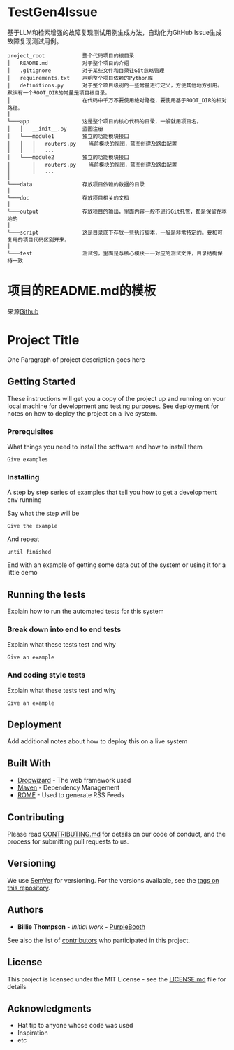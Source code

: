 # TestGen4Issue
基于LLM和检索增强的故障复现测试用例生成方法，自动化为GitHub Issue生成故障复现测试用例。

```
project_root            整个代码项目的根目录
│   README.md           对于整个项目的介绍
│   .gitignore          对于某些文件和目录让Git忽略管理
│   requirements.txt    声明整个项目依赖的Python库
│   definitions.py      对于整个项目级别的一些常量进行定义，方便其他地方引用。默认有一个ROOT_DIR的常量是项目根目录。
│                       在代码中千万不要使用绝对路径，要使用基于ROOT_DIR的相对路径。
|
└───app                 这是整个项目的核心代码的目录，一般就用项目名。
│   │   __init__.py     蓝图注册
│   └───module1         独立的功能模块接口
│   │   │   routers.py    当前模块的视图，蓝图创建及路由配置
│   │   │   ...
│   └───module2         独立的功能模块接口
│       │   routers.py    当前模块的视图，蓝图创建及路由配置
│       │   ...
│
└───data                存放项目依赖的数据的目录
│
└───doc                 存放项目相关的文档
│
└───output              存放项目的输出，里面内容一般不进行Git托管，都是保留在本地的
│
└───script              这是目录底下存放一些执行脚本，一般是非常特定的。要和可复用的项目代码区别开来。
│
└───test                测试包，里面是与核心模块一一对应的测试文件，目录结构保持一致
```

# 项目的README.md的模板
来源[Github](https://gist.github.com/PurpleBooth/109311bb0361f32d87a2)

# Project Title

One Paragraph of project description goes here

## Getting Started

These instructions will get you a copy of the project up and running on your local machine for development and testing purposes. See deployment for notes on how to deploy the project on a live system.

### Prerequisites

What things you need to install the software and how to install them

```
Give examples
```

### Installing

A step by step series of examples that tell you how to get a development env running

Say what the step will be

```
Give the example
```

And repeat

```
until finished
```

End with an example of getting some data out of the system or using it for a little demo

## Running the tests

Explain how to run the automated tests for this system

### Break down into end to end tests

Explain what these tests test and why

```
Give an example
```

### And coding style tests

Explain what these tests test and why

```
Give an example
```

## Deployment

Add additional notes about how to deploy this on a live system

## Built With

* [Dropwizard](http://www.dropwizard.io/1.0.2/docs/) - The web framework used
* [Maven](https://maven.apache.org/) - Dependency Management
* [ROME](https://rometools.github.io/rome/) - Used to generate RSS Feeds

## Contributing

Please read [CONTRIBUTING.md](https://gist.github.com/PurpleBooth/b24679402957c63ec426) for details on our code of conduct, and the process for submitting pull requests to us.

## Versioning

We use [SemVer](http://semver.org/) for versioning. For the versions available, see the [tags on this repository](https://github.com/your/project/tags).

## Authors

* **Billie Thompson** - *Initial work* - [PurpleBooth](https://github.com/PurpleBooth)

See also the list of [contributors](https://github.com/your/project/contributors) who participated in this project.

## License

This project is licensed under the MIT License - see the [LICENSE.md](LICENSE.md) file for details

## Acknowledgments

* Hat tip to anyone whose code was used
* Inspiration
* etc
